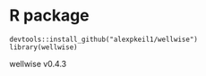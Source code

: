 # R package

    devtools::install_github("alexpkeil1/wellwise")
    library(wellwise)



wellwise v0.4.3